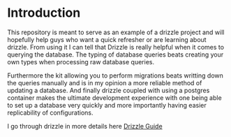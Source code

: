 # Introduction
This repository is meant to serve as an example of a drizzle project and will hopefully help guys who want a quick refresher or are learning about drizzle. From using it I can tell that Drizzle is really helpful when it comes to querying the database. The typing of database queries beats creating your own types when processing raw database queries.

Furthermore the kit allowing you to perform migrations beats writting down the queries manually and is in my opinion a more reliable method of updating a database. And finally drizzle coupled with using a postgres container makes the ultimate development experience with one being able to set up a database very quickly and more importantly having easier replicability of configurations.

I go through drizzle in more details here [Drizzle Guide](https://app.eraser.io/#N9pW8-f46nkzrFYEp--AM)